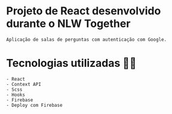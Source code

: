 # Projeto de React desenvolvido durante o NLW Together
    
    Aplicação de salas de perguntas com autenticação com Google. 


# Tecnologias utilizadas :man_technologist:	
    - React 
    - Context API
    - Scss
    - Hooks
    - Firebase
    - Deploy com Firebase
